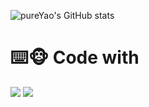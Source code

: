 ![pureYao's GitHub stats](https://github-readme-stats.vercel.app/api?username=pureYao&show_icons=true&theme=transparent)

# :keyboard::monkey_face: Code with
<div>
  <img src="https://img.shields.io/badge/Spring-3.0-green" />
  <img src="https://img.shields.io/badge/Java-8-orange" />
</div>
